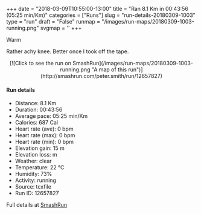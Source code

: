 +++
date = "2018-03-09T10:55:00-13:00"
title = "Ran 8.1 Km in 00:43:56 (05:25 min/Km)"
categories = ["Runs"]
slug = "run-details-20180309-1003"
type = "run"
draft = "False"
runmap = "/images/run-maps/20180309-1003-running.png"
svgmap = '<polyline points="0 55, 1 56, 1 60, 2 60, 2 60, 3 59, 5 58, 7 55, 9 54, 12 50, 13 50, 13 49, 14 48, 16 48, 19 46, 21 45, 22 45, 24 45, 26 46, 29 48, 30 48, 33 44, 34 42, 36 42, 37 41, 40 41, 45 41, 51 41, 54 42, 55 42, 58 44, 61 47, 64 49, 69 53, 71 54, 75 55, 78 56, 82 56, 86 55, 87 55, 98 52, 99 51, 100 50, 99 52, 98 52, 93 53, 90 54, 84 56, 81 56, 78 56, 74 55, 70 54, 69 53, 66 52, 58 44, 55 43, 52 42, 48 42, 41 41, 34 42, 33 43, 31 46, 29 47, 28 47, 24 44, 22 45, 19 45, 17 47, 15 47, 13 48, 10 52, 9 53, 8 54">'
+++

Warm

Rather achy knee. Better once I took off the tape. 

<!--more-->

<center>
[![Click to see the run on SmashRun](/images/run-maps/20180309-1003-running.png "A map of this run")](http://smashrun.com/peter.smith/run/12657827)
</center>

#### Run details

* Distance: 8.1 Km
* Duration: 00:43:56
* Average pace: 05:25 min/Km
* Calories: 687 Cal
* Heart rate (ave): 0 bpm
* Heart rate (max): 0 bpm
* Heart rate (min): 0 bpm
* Elevation gain: 15 m
* Elevation loss:  m
* Weather: clear
* Temperature: 22 &deg;C
* Humidity: 73%
* Activity: running
* Source: tcxfile
* Run ID: 12657827

Full details at [SmashRun](http://smashrun.com/peter.smith/run/12657827)